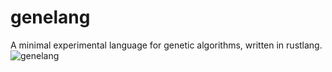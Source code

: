 # genelang
A minimal experimental language for genetic algorithms, written in rustlang.
![genelang](https://user-images.githubusercontent.com/54634896/135709563-96e2ac62-997d-48a5-b56f-1ff51b786f0f.png)

